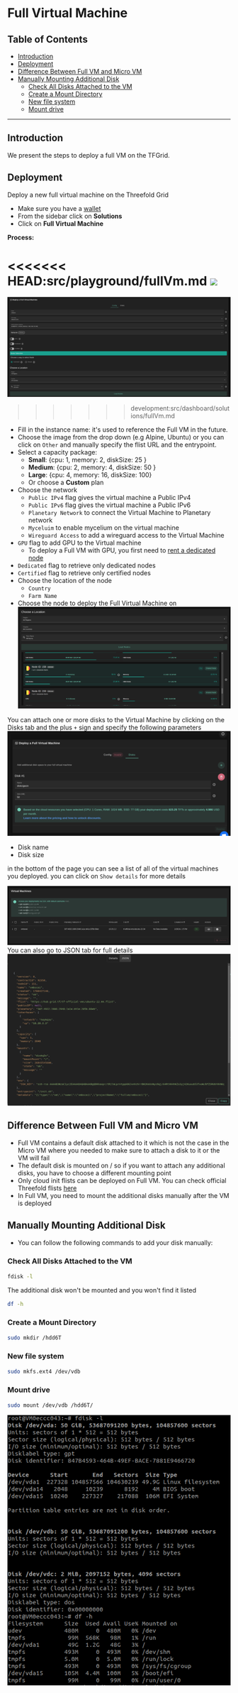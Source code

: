 <h1> Full Virtual Machine </h1>

<h2>Table of Contents </h2>

- [Introduction](#introduction)
- [Deployment](#deployment)
- [Difference Between Full VM and Micro VM](#difference-between-full-vm-and-micro-vm)
- [Manually Mounting Additional Disk](#manually-mounting-additional-disk)
  - [Check All Disks Attached to the VM](#check-all-disks-attached-to-the-vm)
  - [Create a Mount Directory](#create-a-mount-directory)
  - [New file system](#new-file-system)
  - [Mount drive](#mount-drive)

***

## Introduction

We present the steps to deploy a full VM on the TFGrid.

## Deployment

Deploy a new full virtual machine on the Threefold Grid

- Make sure you have a [wallet](../wallet_connector.md)
- From the sidebar click on **Solutions**
- Click on **Full Virtual Machine**

**Process:**

<<<<<<< HEAD:src/playground/fullVm.md
![ ](../playground/img/new_vm1.png)
=======
![ ](./img/solutions_fullvm.png)
>>>>>>> development:src/dashboard/solutions/fullVm.md

- Fill in the instance name: it's used to reference the Full VM in the future.
- Choose the image from the drop down (e.g Alpine, Ubuntu) or you can click on `Other` and manually specify the flist URL and the entrypoint.
- Select a capacity package:
  - **Small**: {cpu: 1, memory: 2, diskSize: 25 }
  - **Medium**: {cpu: 2, memory: 4, diskSize: 50 }
  - **Large**: {cpu: 4, memory: 16, diskSize: 100}
  - Or choose a **Custom** plan
- Choose the network
  - `Public IPv4` flag gives the virtual machine a Public IPv4
  - `Public IPv6` flag gives the virtual machine a Public IPv6
  - `Planetary Network` to connect the Virtual Machine to Planetary network
  - `Myceluim` to enable mycelium on the virtual machine
  - `Wireguard Access` to add a wireguard access to the Virtual Machine
- `GPU` flag to add GPU to the Virtual machine
  - To deploy a Full VM with GPU, you first need to [rent a dedicated node](../dashboard/dedicated_nodes.md#usage)
- `Dedicated` flag to retrieve only dedicated nodes 
- `Certified` flag to retrieve only certified nodes 
- Choose the location of the node
  - `Country`
  - `Farm Name`
- Choose the node to deploy the Full Virtual Machine on
  ![](./img/node_selection.png)

You can attach one or more disks to the Virtual Machine by clicking on the Disks tab and the plus `+` sign and specify the following parameters
![ ](./img/new_vm3.png)

- Disk name
- Disk size

in the bottom of the page you can see a list of all of the virtual machines you deployed. you can click on `Show details` for more details

![ ](./img/new_vm5.png)
You can also go to JSON tab for full details
![ ](./img/new_vm6.png)

## Difference Between Full VM and Micro VM

- Full VM contains a default disk attached to it which is not the case in the Micro VM where you needed to make sure to attach a disk to it or the VM will fail
- The default disk is mounted on / so if you want to attach any additional disks, you have to choose a different mounting point
- Only cloud init flists can be deployed on Full VM. You can check official Threefold flists [here](https://hub.grid.tf/tf-official-vms)
- In Full VM, you need to mount the additional disks manually after the VM is deployed

## Manually Mounting Additional Disk

- You can follow the following commands to add your disk manually:

### Check All Disks Attached to the VM

```bash
fdisk -l
```

The additional disk won't be mounted and you won't find it listed

```bash
df -h
```

### Create a Mount Directory

```bash
sudo mkdir /hdd6T
```

### New file system

```bash
sudo mkfs.ext4 /dev/vdb
```

### Mount drive

```bash
sudo mount /dev/vdb /hdd6T/
```

![mounting additional disk](./img/fullvm6.png)
